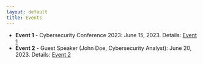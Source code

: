 ```yaml
---
layout: default
title: Events
---
```




- **Event 1** - Cybersecurity Conference 2023: June 15, 2023. Details: [Event 1](http://www.link-to-event1.com)
- **Event 2** - Guest Speaker (John Doe, Cybersecurity Analyst): June 20, 2023. Details: [Event 2](http://www.link-to-event2.com)
